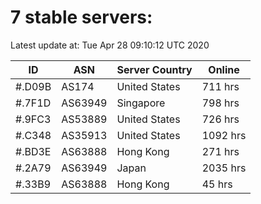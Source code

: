 # 7 stable servers:

Latest update at: Tue Apr 28 09:10:12 UTC 2020

| ID | ASN | Server Country | Online |
| -- | --- | -------------- | ------ |
| #.D09B | AS174 | United States | 711 hrs |
| #.7F1D | AS63949 | Singapore | 798 hrs |
| #.9FC3 | AS53889 | United States | 726 hrs |
| #.C348 | AS35913 | United States | 1092 hrs |
| #.BD3E | AS63888 | Hong Kong | 271 hrs |
| #.2A79 | AS63949 | Japan | 2035 hrs |
| #.33B9 | AS63888 | Hong Kong | 45 hrs |

